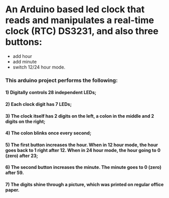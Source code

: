 # An Arduino based led clock that reads and manipulates a real-time clock (RTC) DS3231, and also three buttons:
   * add hour
   * add minute
   * switch 12/24 hour mode.

### This arduino project performs the following:

#### 1) Digitally controls 28 independent LEDs;
#### 2) Each clock digit has 7 LEDs;
#### 3) The clock itself has 2 digits on the left, a colon in the middle and 2 digits on the right;
#### 4) The colon blinks once every second;
#### 5) The first button increases the hour. When in 12 hour mode, the hour goes back to 1 right after 12. When in 24 hour mode, the hour going to 0 (zero) after 23;
#### 6) The second button increases the minute. The minute goes to 0 (zero) after 59.
#### 7) The digits shine through a picture, which was printed on regular office paper.
